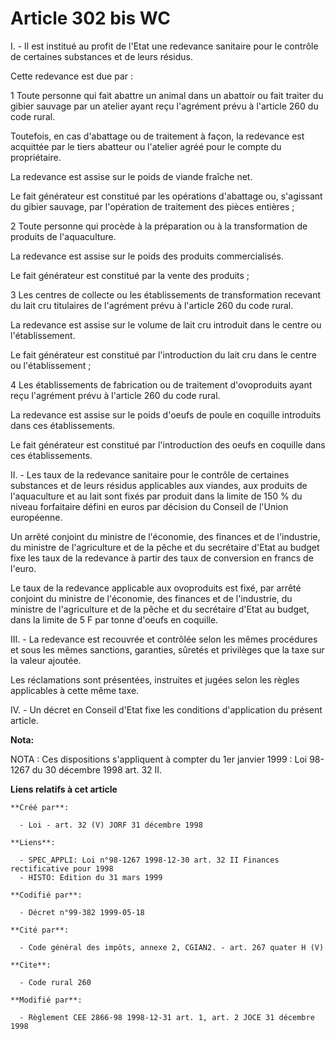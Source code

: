 # Article 302 bis WC

I. - Il est institué au profit de l'Etat une redevance sanitaire pour le contrôle de certaines substances et de leurs
résidus.

Cette redevance est due par :

1 Toute personne qui fait abattre un animal dans un abattoir ou fait traiter du gibier sauvage par un atelier ayant reçu
l'agrément prévu à l'article 260 du code rural.

Toutefois, en cas d'abattage ou de traitement à façon, la redevance est acquittée par le tiers abatteur ou l'atelier agréé
pour le compte du propriétaire.

La redevance est assise sur le poids de viande fraîche net.

Le fait générateur est constitué par les opérations d'abattage ou, s'agissant du gibier sauvage, par l'opération de
traitement des pièces entières ;

2 Toute personne qui procède à la préparation ou à la transformation de produits de l'aquaculture.

La redevance est assise sur le poids des produits commercialisés.

Le fait générateur est constitué par la vente des produits ;

3 Les centres de collecte ou les établissements de transformation recevant du lait cru titulaires de l'agrément prévu à
l'article 260 du code rural.

La redevance est assise sur le volume de lait cru introduit dans le centre ou l'établissement.

Le fait générateur est constitué par l'introduction du lait cru dans le centre ou l'établissement ;

4 Les établissements de fabrication ou de traitement d'ovoproduits ayant reçu l'agrément prévu à l'article 260 du code rural.

La redevance est assise sur le poids d'oeufs de poule en coquille introduits dans ces établissements.

Le fait générateur est constitué par l'introduction des oeufs en coquille dans ces établissements.

II. - Les taux de la redevance sanitaire pour le contrôle de certaines substances et de leurs résidus applicables aux
viandes, aux produits de l'aquaculture et au lait sont fixés par produit dans la limite de 150 % du niveau forfaitaire défini
en euros par décision du Conseil de l'Union européenne.

Un arrêté conjoint du ministre de l'économie, des finances et de l'industrie, du ministre de l'agriculture et de la pêche et
du secrétaire d'Etat au budget fixe les taux de la redevance à partir des taux de conversion en francs de l'euro.

Le taux de la redevance applicable aux ovoproduits est fixé, par arrêté conjoint du ministre de l'économie, des finances et
de l'industrie, du ministre de l'agriculture et de la pêche et du secrétaire d'Etat au budget, dans la limite de 5 F par
tonne d'oeufs en coquille.

III. - La redevance est recouvrée et contrôlée selon les mêmes procédures et sous les mêmes sanctions, garanties, sûretés et
privilèges que la taxe sur la valeur ajoutée.

Les réclamations sont présentées, instruites et jugées selon les règles applicables à cette même taxe.

IV. - Un décret en Conseil d'Etat fixe les conditions d'application du présent article.

**Nota:**

NOTA : Ces dispositions s'appliquent à compter du 1er janvier 1999 : Loi 98-1267 du 30 décembre 1998 art. 32 II.

**Liens relatifs à cet article**

	**Créé par**:

	  - Loi - art. 32 (V) JORF 31 décembre 1998

	**Liens**:

	  - SPEC_APPLI: Loi n°98-1267 1998-12-30 art. 32 II Finances rectificative pour 1998
	  - HISTO: Edition du 31 mars 1999

	**Codifié par**:

	  - Décret n°99-382 1999-05-18

	**Cité par**:

	  - Code général des impôts, annexe 2, CGIAN2. - art. 267 quater H (V)

	**Cite**:

	  - Code rural 260

	**Modifié par**:

	  - Règlement CEE 2866-98 1998-12-31 art. 1, art. 2 JOCE 31 décembre 1998
